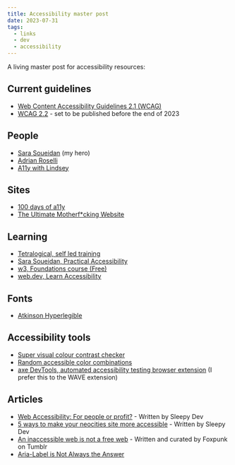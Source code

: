 ```yaml
---
title: Accessibility master post
date: 2023-07-31
tags:
  - links
  - dev
  - accessibility
---
```


A living master post for accessibility resources:

## Current guidelines
* [Web Content Accessibility Guidelines 2.1 (WCAG)](https://www.w3.org/TR/WCAG21)
* [WCAG 2.2](https://www.w3.org/TR/WCAG22) - set to be published before the end of 2023

## People
* [Sara Soueidan](https://www.sarasoueidan.com) (my hero)
* [Adrian Roselli](https://adrianroselli.com)
* [A11y with Lindsey](https://www.a11ywithlindsey.com)

## Sites
* [100 days of a11y](https://100daysofa11y.com)
* [The Ultimate Motherf*cking Website](https://theultimatemotherfuckingwebsite.com/)

## Learning
* [Tetralogical, self led training](https://tetralogical.com/services/self-led-training)
* [Sara Soueidan, Practical Accessibility](https://practical-accessibility.today)
* [w3, Foundations course (Free)](https://www.w3.org/WAI/courses/foundations-course)
* [web.dev, Learn Accessibility](https://web.dev/learn/accessibility)

## Fonts
* [Atkinson Hyperlegible](https://brailleinstitute.org/freefont)

## Accessibility tools
* [Super visual colour contrast checker](https://colourcontrast.cc)
* [Random accessible color combinations](https://randoma11y.com/)
* [axe DevTools, automated accessibility testing browser extension](https://www.deque.com/axe/browser-extensions/) (I prefer this to the WAVE extension)

## Articles
* [Web Accessibility: For people or profit?](https://sleepydev.neocities.org/posts/Web%20accessibility-%20for%20people%20or%20profit%3F) - Written by Sleepy Dev
* [5 ways to make your neocities site more accessible](https://sleepydev.neocities.org/posts/5%20Ways%20to%20make%20your%20Neocities%20site%20more%20accessible) - Written by Sleepy Dev
* [An inaccessible web is not a free web](https://www.tumblr.com/foxpunk/700063063948312576/hey-you-yeah-you-with-the-cool-neocities) - Written and curated by Foxpunk on Tumblr
* [Aria-Label is Not Always the Answer](https://eevis.codes/blog/2021-11-29/aria-label-is-not-always-the-answer/)